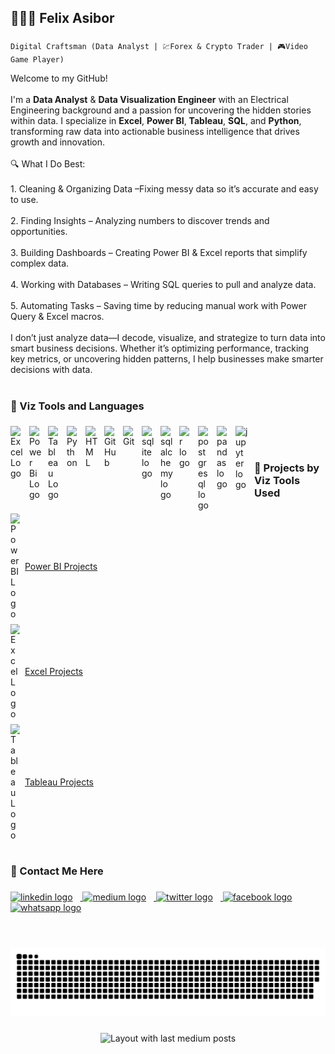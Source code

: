 <h2 align="left">👨🏿‍💻 Felix Asibor</h2>

###

`Digital Craftsman (Data Analyst | 💹Forex & Crypto Trader | 🎮Video Game Player)`




<p align="left">Welcome to my GitHub!<br><br>I'm a <strong>Data Analyst</strong> & <strong>Data Visualization Engineer</strong> with an Electrical Engineering background and a passion for uncovering the hidden stories within data. I specialize in <strong>Excel</strong>, <strong>Power BI</strong>, <strong>Tableau</strong>, <strong>SQL</strong>, and <strong>Python</strong>, transforming raw data into actionable business intelligence that drives growth and innovation.<br><br>🔍 What I Do Best:<br><br>1. Cleaning & Organizing Data –Fixing messy data so it’s accurate and easy to use.<br><br>2. Finding Insights – Analyzing numbers to discover trends and opportunities.<br><br>3. Building Dashboards – Creating Power BI & Excel reports that simplify complex data.<br><br>4. Working with Databases – Writing SQL queries to pull and analyze data.<br><br>5. Automating Tasks – Saving time by reducing manual work with Power Query & Excel macros.<br><br>I don’t just analyze data—I decode, visualize, and strategize to turn data into smart business decisions. Whether it’s optimizing performance, tracking key metrics, or uncovering hidden patterns, I help businesses make smarter decisions with data.</p>

#

###

<h3 align="left">🧰 Viz Tools and Languages </h3>

###

<div align="left">
  <img align="left" style="padding-right:10px;" src="https://img.icons8.com/?size=48&id=117561&format=png" width="20px" alt="Excel Logo"  />
  <img align="left" style="padding-right:10px;" src="https://img.icons8.com/?size=48&id=3sGOUDo9nJ4k&format=png" width="20px" alt="Power Bi Logo"  />
  <img align="left" style="padding-right:10px;" src="https://img.icons8.com/?size=48&id=9Kvi1p1F0tUo&format=png" width="20px" alt="Tableau Logo"  />
  <img align="left" alt="Python" width="20px" style="padding-right:10px;" src="https://cdn.jsdelivr.net/gh/devicons/devicon/icons/python/python-plain.svg" />
  <img align="left" alt="HTML" width="20px" style="padding-right:10px;" src="https://cdn.jsdelivr.net/gh/devicons/devicon/icons/html5/html5-plain.svg" />
  <img align="left" alt="GitHub" width="20px" style="padding-right:10px;" src="https://cdn.jsdelivr.net/gh/devicons/devicon/icons/github/github-original.svg" />
  <img align="left" alt="Git" width="20px" style="padding-right:10px;" src="https://cdn.jsdelivr.net/gh/devicons/devicon/icons/git/git-original.svg" />
  <img align="left" style="padding-right:10px;" src="https://cdn.jsdelivr.net/gh/devicons/devicon/icons/sqlite/sqlite-original.svg" width="20px" alt="sqlite logo"  />
  <img align="left" style="padding-right:10px;" src="https://cdn.jsdelivr.net/gh/devicons/devicon/icons/sqlalchemy/sqlalchemy-original.svg" width="20px" alt="sqlalchemy logo"  />
  <img align="left" style="padding-right:10px;" src="https://cdn.jsdelivr.net/gh/devicons/devicon/icons/r/r-original.svg" width="20px" alt="r logo"  />
  <img align="left" style="padding-right:10px;" src="https://cdn.jsdelivr.net/gh/devicons/devicon/icons/postgresql/postgresql-original.svg" width="20px" alt="postgresql logo"  />
  <img align="left" style="padding-right:10px;" src="https://cdn.jsdelivr.net/gh/devicons/devicon/icons/pandas/pandas-original.svg" width="20px" alt="pandas logo"  />
  <img align="left" style="padding-right:10px;" src="https://cdn.jsdelivr.net/gh/devicons/devicon/icons/jupyter/jupyter-original.svg" width="20px" alt="jupyter logo"  />

  
</div>
<br />


#


###

<h3>💼 Projects by Viz Tools Used </h3>


###

<div>
  <div style="display: flex; align-items: center; gap: 8px; margin-bottom: 8px;">
    <img src="https://img.icons8.com/?size=48&id=3sGOUDo9nJ4k&format=png" width="15px" alt="Power BI Logo" />
    <a href="https://github.com/search?q=user:fasibor+topic:power-bi" target="_blank" rel="noopener noreferrer">Power BI Projects</a>
  </div>
  <div style="display: flex; align-items: center; gap: 8px; margin-bottom: 8px;">
    <img src="https://img.icons8.com/?size=48&id=117561&format=png" width="15px" alt="Excel Logo" />
    <a href="https://github.com/search?q=user:fasibor+topic:excel" target="_blank" rel="noopener noreferrer">Excel Projects</a>
  </div>
  <div style="display: flex; align-items: center; gap: 8px;">
    <img src="https://img.icons8.com/?size=48&id=9Kvi1p1F0tUo&format=png" width="15px" alt="Tableau Logo" />
    <a href="https://github.com/search?q=user:fasibor+topic:tableau" target="_blank" rel="noopener noreferrer">Tableau Projects</a>
  </div>
</div>




#

###

<h3 align="left">💬 Contact Me Here </h3>

###

<div align="left">
 <a href="https://www.linkedin.com/in/fesibor/" target="_blank">
  <img src="https://img.shields.io/static/v1?message=LinkedIn&logo=linkedin&label=&color=0077B5&logoColor=white&labelColor=&style=for-the-badge" height="20" alt="linkedin logo" style="margin-right: 12px;" />
</a>
<a href="https://medium.com/@fasibor" target="_blank">
  <img src="https://img.shields.io/static/v1?message=Medium&logo=medium&label=&color=12100E&logoColor=white&labelColor=&style=for-the-badge" height="20" alt="medium logo" style="margin-right: 12px;" />
</a>
<a href="https://x.com/Fenalytics?t=6zxMUF-eTYTxn4qEq7gRFg&s=09" target="_blank">
  <img src="https://img.shields.io/static/v1?message=Twitter&logo=twitter&label=&color=1DA1F2&logoColor=white&labelColor=&style=for-the-badge" height="20" alt="twitter logo" style="margin-right: 12px;" />
</a>
<a href="https://web.facebook.com/fasibor" target="_blank">
  <img src="https://img.shields.io/static/v1?message=Facebook&logo=facebook&label=&color=1877F2&logoColor=white&labelColor=&style=for-the-badge" height="20" alt="facebook logo" style="margin-right: 12px;" />
</a>
<a href="https://wa.me/message/47L6IKVQMEYOB1" target="_blank">
  <img src="https://img.shields.io/static/v1?message=Whatsapp&logo=whatsapp&label=&color=25D366&logoColor=white&labelColor=&style=for-the-badge" height="20" alt="whatsapp logo" style="margin-right: 12px;" />
</a>
  
</div>

#

###

<br clear="both">

<picture>
  <source media="(prefers-color-scheme: dark)" srcset="https://raw.githubusercontent.com/fasibor/fasibor/output/github-snake-dark.svg" />
  <source media="(prefers-color-scheme: light)" srcset="https://raw.githubusercontent.com/fasibor/fasibor/output/github-snake.svg" />
  <img alt="github-snake" src="https://raw.githubusercontent.com/fasibor/fasibor/output/github-snake.svg" />
</picture>


###

<div align="center">
  <img src="https://github-read-medium-git-main.pahlevikun.vercel.app/latest?limit=4&username=fasibor" alt="Layout with last medium posts"  />
</div>

###
